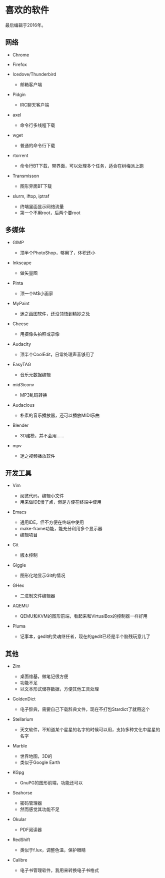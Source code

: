 喜欢的软件
==========

最后编辑于2016年。

网络
----

* Chrome
* Firefox
* Icedove/Thunderbird
	- 邮箱客户端
* Pidgin
	- IRC聊天客户端

* axel
	- 命令行多线程下载
* wget
	- 普通的命令行下载
* rtorrent
	- 命令行BT下载，带界面，可以处理多个任务，适合在树梅派上跑
* Transmisson
	- 图形界面BT下载
* slurm, iftop, iptraf
	- 终端里面显示网络流量
	- 第一个不用root，后两个要root

多媒体
------

* GIMP
	- 顶半个PhotoShop，够用了，体积还小
* Inkscape
	- 做矢量图
* Pinta
	- 顶一个M$小画家
* MyPaint
	- 迷之画图软件，还没领悟到精妙之处
* Cheese
	- 用摄像头拍照或录像

* Audacity
	- 顶半个CoolEdit，日常处理声音够用了
* EasyTAG
	- 音乐元数据编辑
* mid3iconv
	- MP3乱码转换
* Audacious
	- 朴素的音乐播放器，还可以播放MIDI乐曲

* Blender
	- 3D建模，并不会用……

* mpv
	- 迷之视频播放软件

开发工具
--------

* Vim
	- 阅览代码，编辑小文件
	- 用来做IDE慢了点，但是方便在终端中使用
* Emacs
	- 通用IDE，但不方便在终端中使用
	- make-frame功能，能充分利用多个显示器
	- 编辑项目

* Git
	- 版本控制
* Giggle
	- 图形化地显示Git的情况

* GHex
	- 二进制文件编辑器

* AQEMU
	- QEMU和KVM的图形前端，看起来和VirtualBox的控制器一样好用

* Pluma
	- 记事本，gedit的灵魂继任者，现在的gedit已经是半个脑残玩意儿了

其他
----

* Zim
	- 桌面维基，做笔记很方便
	- 功能不足
	- 以文本形式储存数据，方便其他工具处理

* GoldenDict
	- 电子辞典，需要自己下载辞典文件，现在不打包Stardict了就用这个

* Stellarium
	- 天文软件，不知道某个星星的名字的时候可以用，支持多种文化中星星的名字

* Marble
	- 世界地图，3D的
	- 类似于Google Earth

* KGpg
	- GnuPG的图形前端，功能还可以

* Seahorse
	- 密码管理器
	- 然而感觉其功能不足

* Okular
	- PDF阅读器

* RedShift
	- 类似于f.lux，调整色温，保护眼睛

* Calibre
	- 电子书管理软件，我用来转换电子书格式
